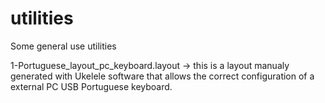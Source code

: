 # utilities

Some general use utilities

1-Portuguese_layout_pc_keyboard.layout -> this is a layout manualy generated with Ukelele software that allows the correct configuration of a external PC USB Portuguese keyboard.
